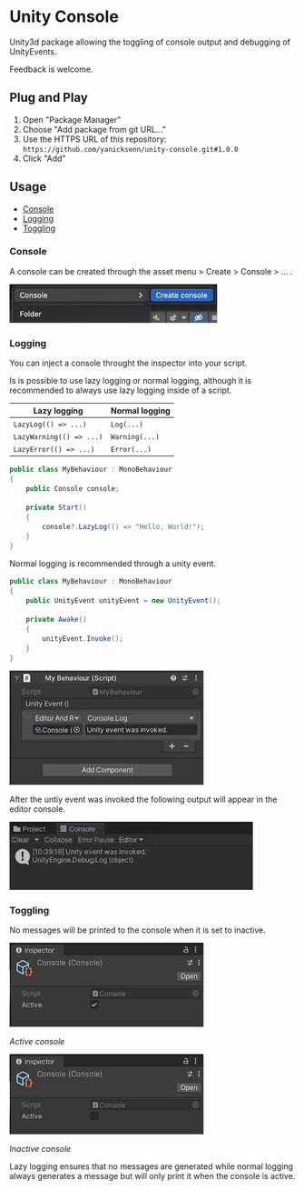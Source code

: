 # Unity Console
Unity3d package allowing the toggling of console output and debugging of UnityEvents.

Feedback is welcome.

## Plug and Play
1. Open "Package Manager"
2. Choose "Add package from git URL..."
3. Use the HTTPS URL of this repository:
   `https://github.com/yanicksenn/unity-console.git#1.0.0`
4. Click "Add"

## Usage
- [Console](#user-content-console)
- [Logging](#user-content-logging)
- [Toggling](#user-content-toggling)

### Console

A console can be created through the asset menu > Create > Console > ... .

![Asset menu](./Documentation/asset-menu.png)

### Logging

You can inject a console throught the inspector into your script.

Is is possible to use lazy logging or normal logging, although it is recommended to always use lazy logging inside of a script.

| Lazy logging             | Normal logging |
|--------------------------|----------------|
| `LazyLog(() => ...)`     | `Log(...)`     |
| `LazyWarning(() => ...)` | `Warning(...)` |
| `LazyError(() => ...)`   | `Error(...)`   |

```c#
public class MyBehaviour : MonoBehaviour
{
    public Console console;
    
    private Start()
    {
        console?.LazyLog(() => "Hello, World!");
    }
}
```

Normal logging is recommended through a unity event.

```c#
public class MyBehaviour : MonoBehaviour
{
    public UnityEvent unityEvent = new UnityEvent();
    
    private Awake()
    {
        unityEvent.Invoke();
    }
}
```

![Unity event](./Documentation/unity-event.png)

After the untiy event was invoked the following output will appear in the editor console.

![Output](./Documentation/output.png)

### Toggling

No messages will be printed to the console when it is set to inactive.

![Toggle active](./Documentation/toggle-active.png)

_Active console_

![Toggle inactive](./Documentation/toggle-inactive.png)

_Inactive console_

Lazy logging ensures that no messages are generated while normal logging always generates a message but will only print it when the console is active.
